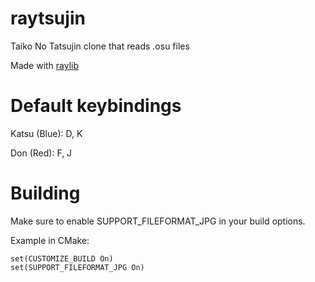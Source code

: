 # raytsujin
Taiko No Tatsujin clone that reads .osu files

Made with [raylib](https://github.com/raysan5/raylib)

# Default keybindings
Katsu (Blue): D, K

Don (Red): F, J

# Building
Make sure to enable SUPPORT_FILEFORMAT_JPG in your build options.

Example in CMake:
```
set(CUSTOMIZE_BUILD On)
set(SUPPORT_FILEFORMAT_JPG On)
```
